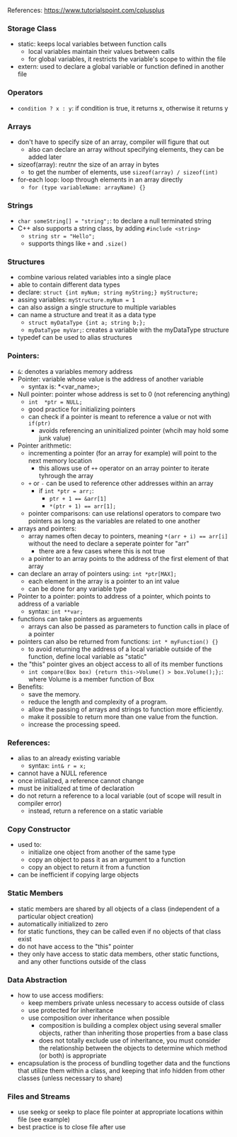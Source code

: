 References: https://www.tutorialspoint.com/cplusplus

### Storage Class
- static: keeps local variables between function calls
  - local variables maintain their values between calls
  - for global variables, it restricts the variable's scope to within the file
- extern: used to declare a global variable or function defined in another file

### Operators
- `condition ? x : y`: if condition is true, it returns x, otherwise it returns y

### Arrays
- don't have to specify size of an array, compiler will figure that out
  - also can declare an array without specifying elements, they can be added later
- sizeof(array): reutnr the size of an array in bytes
  - to get the number of elements, use `sizeof(array) / sizeof(int)`
- for-each loop: loop through elements in an array directly
  - `for (type variableName: arrayName) {}`

### Strings
- `char someString[] = "string";`: to declare a null terminated string
- C++ also supports a string class, by adding `#include <string>`
  - `string str = "Hello";`
  - supports things like `+` and `.size()`

### Structures
- combine various related variables into a single place
- able to contain different data types
- declare: `struct {int myNum; string myString;} myStructure;`
- assing variables: `myStructure.myNum = 1`
- can also assign a single structure to multiple variables
- can name a structure and treat it as a data type
  - `struct myDataType {int a; string b;};`
  - `myDataType myVar;`: creates a variable with the myDataType structure
- typedef can be used to alias structures

### Pointers:
- `&`: denotes a variables memory address
- Pointer: variable whose value is the address of another variable
  - syntax is: <type> \*<var_name>;
- Null pointer: pointer whose address is set to 0 (not referencing anything)
  - `int  *ptr = NULL;`
  - good practice for initializing pointers
  - can check if a pointer is meant to reference a value or not with `if(ptr)`
    - avoids referencing an uninitialized pointer (whcih may hold some junk value)
- Pointer arithmetic:
  - incrementing a pointer (for an array for example) will point to the next memory location
    - this allows use of `++` operator on an array pointer to iterate tyhrough the array
  - `+` or `-` can be used to reference other addresses within an array
    - if `int *ptr = arr;`:
      - `ptr + 1 == &arr[1]`
      - `*(ptr + 1) == arr[1];`
  - pointer comparisons: can use relationsl operators to compare two pointers as long as the variables are related to one another
- arrays and pointers:
  - array names often decay to pointers, meaning `*(arr + i) == arr[i]` without the need to declare a seperate pointer for "arr"
    - there are a few cases where this is not true
  - a pointer to an array points to the address of the first element of that array
- can declare an array of pointers using: `int *ptr[MAX];`
  - each element in the array is a pointer to an int value
  - can be done for any variable type
- Pointer to a pointer: points to address of a pointer, which points to address of a variable
  - syntax: `int **var;`
- functions can take pointers as arguements
  - arrays can also be passed as parameters to function calls in place of a pointer
- pointers can also be returned from functions: `int * myFunction() {}`
  - to avoid returning the address of a local variable outside of the function, define local variable as "static"
- the "this" pointer gives an object access to all of its member functions
  -  `int compare(Box box) {return this->Volume() > box.Volume();};`: where Volume is a member function of Box
- Benefits:
  - save the memory.
  - reduce the length and complexity of a program.
  - allow the passing of arrays and strings to function more efficiently.
  - make it possible to return more than one value from the function.
  - increase the processing speed. 
  
### References:
- alias to an already existing variable
  - syntax: `int& r = x;`
- cannot have a NULL reference
- once intiialized, a reference cannot change
- must be initialized at time of declaration
- do not return a reference to a local variable (out of scope will result in compiler error)
  - instead, return a reference on a static variable

### Copy Constructor
- used to:
  - initialize one object from another of the same type
  - copy an object to pass it as an argument to a function
  - copy an object to return it from a function
- can be inefficient if copying large objects

### Static Members
- static members are shared by all objects of a class (independent of a particular object creation)
- automatically initialized to zero
- for static functions, they can be called even if no objects of that class exist
- do not have access to the "this" pointer
- they only have access to static data members, other static functions, and any other functions outside of the class

### Data Abstraction
- how to use access modifiers:
  - keep members private unless necessary to access outside of class
  - use protected for inheritance
  - use composition over inheritance when possible
    - composition is building a complex object using several smaller objects, rather than inheriting those properties from a base class
    - does not totally exclude use of inheritance, you must consider the relationship between the objects to determine which method (or both) is appropriate
- encapsulation is the process of bundling together data and the functions that utilize them within a class, and keeping that info hidden from other classes (unless necessary to share)

### Files and Streams
- use seekg or seekp to place file pointer at appropriate locations within file (see example)
- best practice is to close file after use
